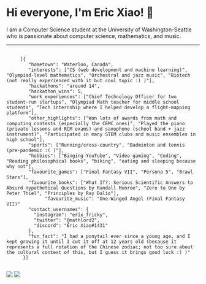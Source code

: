 
<h1>Hi everyone, I'm Eric Xiao! 👋</h1>
<p>I am a Computer Science student at the University of Washington-Seattle who is passionate about computer science, mathematics, and music.</p>
<hr>
<pre>
  <code>
     [{
        "hometown": "Waterloo, Canada",
        "interests": ["CS (web development and machine learning)", "Olympiad-level mathematics", "Orchestral and jazz music", "Biotech (not really experienced with it but cool topic :) )"],
        "hackathons": "around 14",
        "hackathon_wins": 5,
        "work_experiences": ["Chief Technology Officer for two student-run startups", "Olympiad Math teacher for middle school students", "Tech internship where I helped develop a flight-mapping platform"],
        "other_highlights": ["Won lots of awards from math and computing contests (especially the CEMC ones)", "Played the piano (private lessons and RCM exams) and saxophone (school band + jazz instrument)", "Participated in many STEM clubs and music ensembles in high school"],
        "sports": ["Running/cross-country", "Badminton and tennis (pre-pandemic :( )"],
        "hobbies": ["Binging YouTube", "Video gaming", "Coding", "Reading philosophical books", "biking", "eating and sleeping because why not"],
        "favourite_games": ["Final Fantasy VII", "Persona 5", "Brawl Stars"],
        "favourite_books": ["What If?: Serious Scientific Answers to Absurd Hypothetical Questions by Randall Munroe", "Zero to One by Peter Thiel", "Principles by Ray Dalio"],
              "favourite_music": "One-Winged Angel (Final Fantasy VII)"
        "contact_usernames": {
          "instagram": "erix_fricky",
          "twitter": "@mathlord2",
          "discord": "Eric Xiao#1431"
        },
        "fun_fact": "I had a ponytail ever since a young age, and I kept growing it until I cut it off at 12 years old (because it represents a full rotation of the Chinese zodiac; not too sure about the cultural context of this, but I guess it brings good luck :) )"
      }]
  </code>
</pre>

<img src="https://github-readme-stats.vercel.app/api?username=mathlord2&show_icons=true&theme=radical"/>
<img src="https://github-readme-stats.vercel.app/api/top-langs/?username=mathlord2&layout=compact"/>

